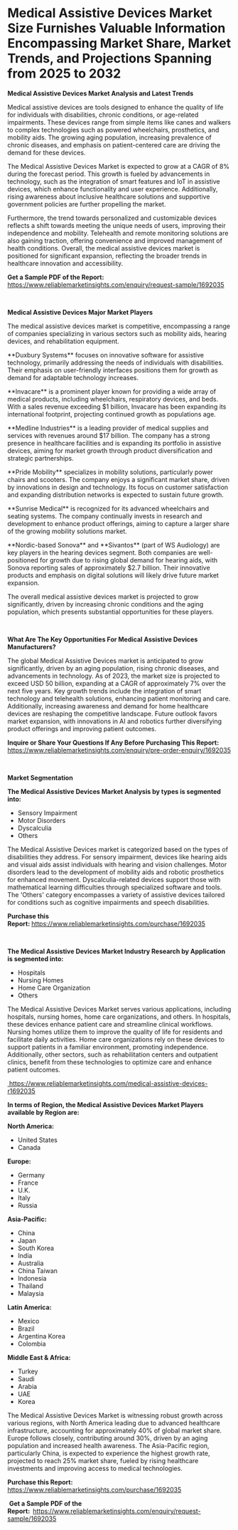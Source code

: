 <p><h1>Medical Assistive Devices Market Size Furnishes Valuable Information Encompassing Market Share, Market Trends, and Projections Spanning from 2025 to 2032</h1></p><p><strong>Medical Assistive Devices Market Analysis and Latest Trends</strong></p>
<p><p>Medical assistive devices are tools designed to enhance the quality of life for individuals with disabilities, chronic conditions, or age-related impairments. These devices range from simple items like canes and walkers to complex technologies such as powered wheelchairs, prosthetics, and mobility aids. The growing aging population, increasing prevalence of chronic diseases, and emphasis on patient-centered care are driving the demand for these devices.</p><p>The Medical Assistive Devices Market is expected to grow at a CAGR of 8% during the forecast period. This growth is fueled by advancements in technology, such as the integration of smart features and IoT in assistive devices, which enhance functionality and user experience. Additionally, rising awareness about inclusive healthcare solutions and supportive government policies are further propelling the market. </p><p>Furthermore, the trend towards personalized and customizable devices reflects a shift towards meeting the unique needs of users, improving their independence and mobility. Telehealth and remote monitoring solutions are also gaining traction, offering convenience and improved management of health conditions. Overall, the medical assistive devices market is positioned for significant expansion, reflecting the broader trends in healthcare innovation and accessibility.</p></p>
<p><strong>Get a Sample PDF of the Report:&nbsp;</strong> <a href="https://www.reliablemarketinsights.com/enquiry/request-sample/1692035?utm_campaign=3548&utm_medium=2&utm_source=Github&utm_content=ia&utm_term=13042025&utm_id=medical-assistive-devices">https://www.reliablemarketinsights.com/enquiry/request-sample/1692035</a></p>
<p>&nbsp;</p>
<p><strong>Medical Assistive Devices Major Market Players</strong></p>
<p><p>The medical assistive devices market is competitive, encompassing a range of companies specializing in various sectors such as mobility aids, hearing devices, and rehabilitation equipment.</p><p>**Duxbury Systems** focuses on innovative software for assistive technology, primarily addressing the needs of individuals with disabilities. Their emphasis on user-friendly interfaces positions them for growth as demand for adaptable technology increases.</p><p>**Invacare** is a prominent player known for providing a wide array of medical products, including wheelchairs, respiratory devices, and beds. With a sales revenue exceeding $1 billion, Invacare has been expanding its international footprint, projecting continued growth as populations age.</p><p>**Medline Industries** is a leading provider of medical supplies and services with revenues around $17 billion. The company has a strong presence in healthcare facilities and is expanding its portfolio in assistive devices, aiming for market growth through product diversification and strategic partnerships.</p><p>**Pride Mobility** specializes in mobility solutions, particularly power chairs and scooters. The company enjoys a significant market share, driven by innovations in design and technology. Its focus on customer satisfaction and expanding distribution networks is expected to sustain future growth.</p><p>**Sunrise Medical** is recognized for its advanced wheelchairs and seating systems. The company continually invests in research and development to enhance product offerings, aiming to capture a larger share of the growing mobility solutions market.</p><p>**Nordic-based Sonova** and **Sivantos** (part of WS Audiology) are key players in the hearing devices segment. Both companies are well-positioned for growth due to rising global demand for hearing aids, with Sonova reporting sales of approximately $2.7 billion. Their innovative products and emphasis on digital solutions will likely drive future market expansion.</p><p>The overall medical assistive devices market is projected to grow significantly, driven by increasing chronic conditions and the aging population, which presents substantial opportunities for these players.</p></p>
<p>&nbsp;</p>
<p><strong>What Are The Key Opportunities For Medical Assistive Devices Manufacturers?</strong></p>
<p><p>The global Medical Assistive Devices market is anticipated to grow significantly, driven by an aging population, rising chronic diseases, and advancements in technology. As of 2023, the market size is projected to exceed USD 50 billion, expanding at a CAGR of approximately 7% over the next five years. Key growth trends include the integration of smart technology and telehealth solutions, enhancing patient monitoring and care. Additionally, increasing awareness and demand for home healthcare devices are reshaping the competitive landscape. Future outlook favors market expansion, with innovations in AI and robotics further diversifying product offerings and improving patient outcomes.</p></p>
<p><strong>Inquire or Share Your Questions If Any Before Purchasing This Report:</strong> <a href="https://www.reliablemarketinsights.com/enquiry/pre-order-enquiry/1692035?utm_campaign=3548&utm_medium=2&utm_source=Github&utm_content=ia&utm_term=13042025&utm_id=medical-assistive-devices">https://www.reliablemarketinsights.com/enquiry/pre-order-enquiry/1692035</a></p>
<p>&nbsp;</p>
<p><strong>Market Segmentation</strong></p>
<p><strong>The Medical Assistive Devices Market Analysis by types is segmented into:</strong></p>
<p><ul><li>Sensory Impairment</li><li>Motor Disorders</li><li>Dyscalculia</li><li>Others</li></ul></p>
<p><p>The Medical Assistive Devices market is categorized based on the types of disabilities they address. For sensory impairment, devices like hearing aids and visual aids assist individuals with hearing and vision challenges. Motor disorders lead to the development of mobility aids and robotic prosthetics for enhanced movement. Dyscalculia-related devices support those with mathematical learning difficulties through specialized software and tools. The 'Others' category encompasses a variety of assistive devices tailored for conditions such as cognitive impairments and speech disabilities.</p></p>
<p><strong>Purchase this Report:&nbsp;</strong><a href="https://www.reliablemarketinsights.com/purchase/1692035?utm_campaign=3548&utm_medium=2&utm_source=Github&utm_content=ia&utm_term=13042025&utm_id=medical-assistive-devices">https://www.reliablemarketinsights.com/purchase/1692035</a></p>
<p>&nbsp;</p>
<p><strong>The Medical Assistive Devices Market Industry Research by Application is segmented into:</strong></p>
<p><ul><li>Hospitals</li><li>Nursing Homes</li><li>Home Care Organization</li><li>Others</li></ul></p>
<p><p>The Medical Assistive Devices Market serves various applications, including hospitals, nursing homes, home care organizations, and others. In hospitals, these devices enhance patient care and streamline clinical workflows. Nursing homes utilize them to improve the quality of life for residents and facilitate daily activities. Home care organizations rely on these devices to support patients in a familiar environment, promoting independence. Additionally, other sectors, such as rehabilitation centers and outpatient clinics, benefit from these technologies to optimize care and enhance patient outcomes.</p></p>
<p><a href="https://www.reliablemarketinsights.com/medical-assistive-devices-r1692035?utm_campaign=3548&utm_medium=2&utm_source=Github&utm_content=ia&utm_term=13042025&utm_id=medical-assistive-devices">&nbsp;https://www.reliablemarketinsights.com/medical-assistive-devices-r1692035</a></p>
<p><strong>In terms of Region, the Medical Assistive Devices Market Players available by Region are:</strong></p>
<p>
    <p> <strong> North America: </strong>
        <ul>
            <li>United States</li>
            <li>Canada</li>
        </ul>
        </p> 
    <p> <strong> Europe: </strong>
        <ul>
            <li>Germany</li>
            <li>France</li>
            <li>U.K.</li>
            <li>Italy</li>
            <li>Russia</li>
        </ul>
        </p> 
    <p> <strong> Asia-Pacific: </strong>
        <ul>
            <li>China</li>
            <li>Japan</li>
            <li>South Korea</li>
            <li>India</li>
            <li>Australia</li>
            <li>China Taiwan</li>
            <li>Indonesia</li>
            <li>Thailand</li>
            <li>Malaysia</li>
        </ul>
        </p> 
    <p> <strong> Latin America: </strong>
        <ul>
            <li>Mexico</li>
            <li>Brazil</li>
            <li>Argentina Korea</li>
            <li>Colombia</li>
        </ul>
        </p> 
    <p> <strong> Middle East & Africa: </strong>
        <ul>
            <li>Turkey</li>
            <li>Saudi</li>
            <li>Arabia</li>
            <li>UAE</li>
            <li>Korea</li>
        </ul>
    </p>
    </p>
<p><p>The Medical Assistive Devices Market is witnessing robust growth across various regions, with North America leading due to advanced healthcare infrastructure, accounting for approximately 40% of global market share. Europe follows closely, contributing around 30%, driven by an aging population and increased health awareness. The Asia-Pacific region, particularly China, is expected to experience the highest growth rate, projected to reach 25% market share, fueled by rising healthcare investments and improving access to medical technologies.</p></p>
<p><strong>Purchase this Report: </strong><a href="https://www.reliablemarketinsights.com/purchase/1692035?utm_campaign=3548&utm_medium=2&utm_source=Github&utm_content=ia&utm_term=13042025&utm_id=medical-assistive-devices">https://www.reliablemarketinsights.com/purchase/1692035</a></p>
<p>&nbsp;<strong>Get a Sample PDF of the Report:&nbsp;&nbsp;</strong><a href="https://www.reliablemarketinsights.com/enquiry/request-sample/1692035?utm_campaign=3548&utm_medium=2&utm_source=Github&utm_content=ia&utm_term=13042025&utm_id=medical-assistive-devices">https://www.reliablemarketinsights.com/enquiry/request-sample/1692035</a></p>
<p><strong></strong></p>
<p><p></p><p></p><p></p></p>
